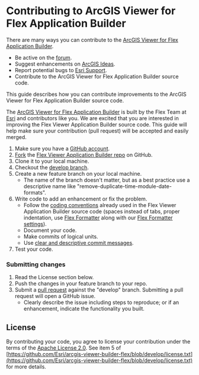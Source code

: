 # Contributing to ArcGIS Viewer for Flex Application Builder

There are many ways you can contribute to the [ArcGIS Viewer for Flex Application Builder](http://links.esri.com/flexviewer).

* Be active on the [forum](http://forums.arcgis.com/forums/111-ArcGIS-Viewer-for-Flex).
* Suggest enhancements on [ArcGIS Ideas](http://ideas.arcgis.com/).
* Report potential bugs to [Esri Support](http://support.esri.com/).
* Contribute to the ArcGIS Viewer for Flex Application Builder source code.

This guide describes how you can contribute improvements to the ArcGIS Viewer for Flex Application Builder source code.

The [ArcGIS Viewer for Flex Application Builder](http://links.esri.com/flexviewer) is built by the Flex Team at [Esri](http://www.esri.com) and contributors like you. We are excited that you are interested in improving the Flex Viewer Application Builder source code. This guide will help make sure your contribution (pull request) will be accepted and easily merged.

1. Make sure you have a [GitHub account](https://github.com/signup/free).
2. [Fork](https://help.github.com/articles/fork-a-repo) the [Flex Viewer Application Builder repo](https://github.com/Esri/arcgis-viewer-builder-flex/) on GitHub.
3. Clone it to your local machine.
4. Checkout the [develop branch](https://github.com/Esri/arcgis-viewer-builder-flex/tree/develop).
5. Create a new feature branch on your local machine.
    * The name of the branch doesn't matter, but as a best practice use a descriptive name like "remove-duplicate-time-module-date-formats".
6. Write code to add an enhancement or fix the problem.  
    * Follow the [coding conventions][1] already used in the Flex Viewer Application Builder source code (spaces instead of tabs, proper indentation, use [Flex Formatter](http://sourceforge.net/projects/flexformatter/files/) along with our [Flex Formatter settings](https://github.com/Esri/arcgis-viewer-flex/blob/develop/FlexFormatter.properties)).
    * Document your code.
    * Make commits of logical units.
    * Use [clear and descriptive commit messages](http://tbaggery.com/2008/04/19/a-note-about-git-commit-messages.html).
7. Test your code.

### Submitting changes
1. Read the License section below.
2. Push the changes in your feature branch to your repo.
3. Submit a [pull request](https://help.github.com/articles/using-pull-requests) against the "develop" branch.  Submitting a pull request will open a GitHub issue.
    * Clearly describe the issue including steps to reproduce; or if an enhancement, indicate the functionality you built.

## License
By contributing your code, you agree to license your contribution under the terms of the [Apache License 2.0](https://github.com/Esri/arcgis-viewer-builder-flex/blob/develop/license.txt).  See item 5 of [https://github.com/Esri/arcgis-viewer-builder-flex/blob/develop/license.txt](https://github.com/Esri/arcgis-viewer-builder-flex/blob/develop/license.txt) for more details.

[1]: https://github.com/Esri/arcgis-viewer-flex/wiki/Coding-Conventions